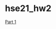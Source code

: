 # hse21_hw2
[Part 1](https://colab.research.google.com/drive/1J6j8mFHjaKr3LVG7F-HTszVBLoop86wa?usp=sharing)
